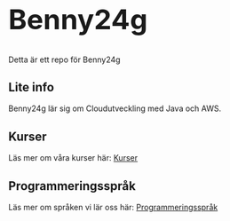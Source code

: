 # Benny24g

<style>
h1 {
    font-size: 50px;
}
</style>

Detta är ett repo för Benny24g

## Lite info

Benny24g lär sig om Cloudutveckling med Java och AWS.

## Kurser

Läs mer om våra kurser här: [Kurser](/kurser.md)


## Programmeringsspråk

Läs mer om språken vi lär oss här: 
[Programmeringsspråk](programmeringssprak.md)

